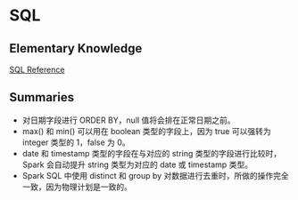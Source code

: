 # SQL

## Elementary Knowledge

[SQL Reference](https://spark.apache.org/docs/latest/sql-ref.html)

## Summaries

- 对日期字段进行 ORDER BY，null 值将会排在正常日期之前。
- max() 和 min() 可以用在 boolean 类型的字段上，因为 true 可以强转为 integer 类型的 1，false 为 0。
- date 和 timestamp 类型的字段在与对应的 string 类型的字段进行比较时，Spark 会自动提升 string 类型为对应的 date 或 timestamp 类型。
- Spark SQL 中使用 distinct 和 group by 对数据进行去重时，所做的操作完全一致，因为物理计划是一致的。
